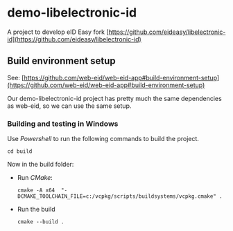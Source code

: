 # demo-libelectronic-id
A project to develop eID Easy fork [https://github.com/eideasy/libelectronic-id](https://github.com/eideasy/libelectronic-id)

## Build environment setup
See: [https://github.com/web-eid/web-eid-app#build-environment-setup](https://github.com/web-eid/web-eid-app#build-environment-setup)

Our demo-libelectronic-id project has pretty much the same dependencies as web-eid, so we can use the same setup.

### Building and testing in Windows

Use _Powershell_ to run the following commands to build the project.

``cd build ``

Now in the build folder:
- Run _CMake_:

      cmake -A x64  "-DCMAKE_TOOLCHAIN_FILE=c:/vcpkg/scripts/buildsystems/vcpkg.cmake" .

- Run the build

      cmake --build . 
